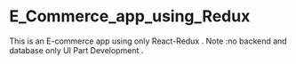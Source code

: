 # E_Commerce_app_using_Redux
This is an E-commerce app using only  React-Redux . Note :no backend and database only UI Part Development .
